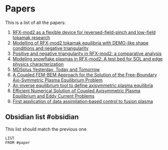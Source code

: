 # Papers
This is a list of all the papers:
1) [RFX-mod2 as a flexible device for reversed-field-pinch and low-field tokamak research](/papers/rfx_mod2_flexible_device_rf_pinch_low_field_tokamak.md)
2) [Modelling of RFX-mod2 tokamak equilibria with DEMO-like shape conditions and negative triangularity](/papers/rfx_mod2_equilibria_demo_shape_negative.md)
3) [Positive and negative triangularity in RFX-mod2: a comparative analysis](papers/positive_negative_triangularity_rfx_mod2.md)
4) [Modeling snowflake plasmas in RFX-mod2: A test bed for SOL and edge physics characterization ](papers/modeling_snowflake_plasmas_rfxmod2.md)
5) [MDSplus Yesterday, Today and Tomorrow](papers/mdsplus_yesterday_today_tomorrow.md)
6) [A Coupled FEM-BEM Approach for the Solution of the Free-Boundary Axi-Symmetric Plasma Equilibrium Problem](papers/coupled_fem_bem_axi_symmetric_plasma_equilibrium.md)
7) [An inverse equilibrium tool to define axisymmetric plasma equilibria](papers/inverse_tool_for_axisymmetric_plasma_equilibria.md)
8) [Efficient Numerical Solution of Coupled Axisymmetric Plasma Equilibrium and Eddy Current Problems](papers/efficient_numerical_solution_axisymmetric_plasma_eddy_currents.md)
9) [First application of data assimilation‐based control to fusion plasma](papers/data_assimilation_contol_fusion_plasma.md)

## Obsidian list #obsidian
This list should match the previous one
```dataview
LIST 
FROM #paper
```
